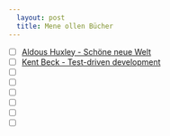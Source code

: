 ```yaml
---
  layout: post
  title: Mene ollen Bücher
---
```

 * [ ] [Aldous Huxley - Schöne neue Welt](#todo)
 * [ ] [Kent Beck - Test-driven development](#todo)
 * [ ] [](#todo)
 * [ ] [](#todo)
 * [ ] [](#todo)
 * [ ] [](#todo)
 * [ ] [](#todo)
 * [ ] [](#todo)
